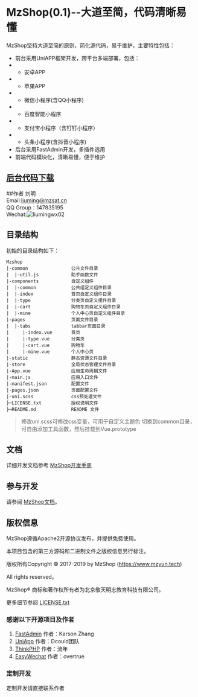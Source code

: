 MzShop(0.1)--大道至简，代码清晰易懂
=========
MzShop坚持大道至简的原则，简化源代码，易于维护，主要特性包括：
+ 前台采用UniAPP框架开发，跨平台多端部署，包括：
+ + 安卓APP
+ + 苹果APP
+ + 微信小程序(含QQ小程序)
+ + 百度智能小程序
+ + 支付宝小程序（含钉钉小程序）
+ + 头条小程序(含抖音小程序)
+ 后台采用FastAdmin开发，多插件选用
+ 前端代码模块化，清晰易懂，便于维护
## [后台代码下载](https://github.com/liuming9157/mzshop-admin)
##作者
刘明  
Email:liuming@mzsat.cn  
QQ Group：147835195  
Wechat:![liumingwx02](http://cdn.mzyun.tech/wxqrcode.png)

## 目录结构

初始的目录结构如下：

~~~
Mzshop
|-common                公共文件目录
|  |-util.js            助手函数文件
|-components            自定义组件
|  |-common             公共组定义组件目录
|  |-index              首页自定义组件目录
|  |-type               分类页自定义组件目录
|  |-cart               购物车页自定义组件目录
|  |-mine               个人中心页自定义组件目录
|-pages                 页面文件目录
|  |-tabs               tabbar页面目录
|     |-index.vue       首页
|     |-type.vue        分类页
|     |-cart.vue        购物车
|     |-mine.vue        个人中心页
|-static                静态资源文件目录
|-store                 全局状态管理文件目录
|-App.vue               应用生命周期文件
|-main.js               应用入口文件
|-manifest.json         配置文件
|-pages.json            页面配置文件
|-uni.scss              css预处理文件
├─LICENSE.txt           授权说明文件
├─README.md             README 文件
~~~
> 修改uni.scss可修改css变量，可用于自定义主题色
> 切换到common目录，可自由添加工具函数，然后挂载到Vue.prototype
## 文档

详细开发文档参考 [MzShop开发手册](https://mzshop.mzyun.tech/doc)

## 参与开发

请参阅 [MzShop文档](https://mzshop.mzyun.tech/doc)。

## 版权信息
MzShop遵循Apache2开源协议发布，并提供免费使用。

本项目包含的第三方源码和二进制文件之版权信息另行标注。

版权所有Copyright © 2017-2019 by MzShop (https://www.mzyun.tech)

All rights reserved。

MzShop® 商标和著作权所有者为北京敬天明志教育科技有限公司。

更多细节参阅 [LICENSE.txt](LICENSE.txt)  

### 感谢以下开源项目及作者
1. [FastAdmin](http://fastadmin.net) 作者：Karson Zhang  
2. [UniApp](https://uniapp.dcloud.io) 作者：Dcould团队
3. [ThinkPHP](http://thinkphp.cn) 作者：流年
4. [EasyWechat](https://www.easywechat.com) 作者：overtrue

### 定制开发
定制开发请直接联系作者